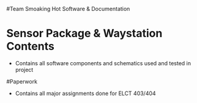 #Team Smoaking Hot Software & Documentation

# Sensor Package & Waystation Contents

* Contains all software components and schematics used and tested in project

#Paperwork

* Contains all major assignments done for ELCT 403/404
